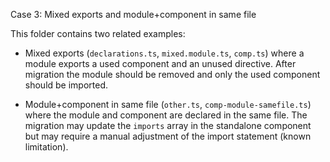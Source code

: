 Case 3: Mixed exports and module+component in same file

This folder contains two related examples:

- Mixed exports (`declarations.ts`, `mixed.module.ts`, `comp.ts`) where a module exports a used component and an unused directive. After migration the module should be removed and only the used component should be imported.

- Module+component in same file (`other.ts`, `comp-module-samefile.ts`) where the module and component are declared in the same file. The migration may update the `imports` array in the standalone component but may require a manual adjustment of the import statement (known limitation).
